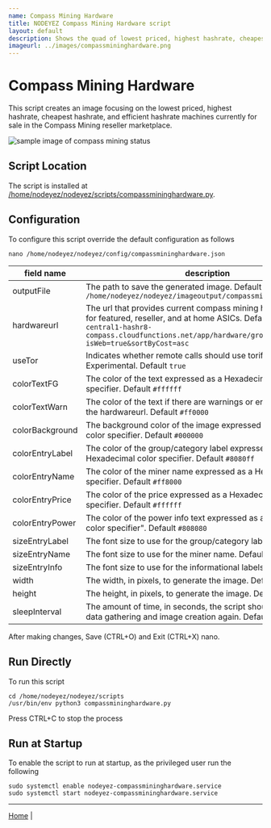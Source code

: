 ```yaml
---
name: Compass Mining Hardware
title: NODEYEZ Compass Mining Hardware script
layout: default
description: Shows the quad of lowest priced, highest hashrate, cheapest hashrate, and most efficient hashrate machines currently for sale in the Compass Mining reseller marketplace
imageurl: ../images/compassmininghardware.png
---
```


# Compass Mining Hardware

This script creates an image focusing on the lowest priced, highest hashrate,
cheapest hashrate, and efficient hashrate machines currently for sale in the
Compass Mining reseller marketplace.

![sample image of compass mining status](../images/compassmininghardware.png)

## Script Location

The script is installed at 
[/home/nodeyez/nodeyez/scripts/compassmininghardware.py](../scripts/compassmininghardware.py).

## Configuration

To configure this script override the default configuration as follows

```shell
nano /home/nodeyez/nodeyez/config/compassmininghardware.json
```

| field name | description |
| --- | --- |
| outputFile | The path to save the generated image. Default `/home/nodeyez/nodeyez/imageoutput/compassmininghardware.png` |
| hardwareurl | The url that provides current compass mining hardware prices for featured, reseller, and at home ASICs. Default `https://us-central1-hashr8-compass.cloudfunctions.net/app/hardware/group?isWeb=true&sortByCost=asc` |
| useTor | Indicates whether remote calls should use torify for privacy. Experimental. Default `true` |
| colorTextFG | The color of the text expressed as a Hexadecimal color specifier. Default `#ffffff` |
| colorTextWarn | The color of the text if there are warnings or errors accessing the hardwareurl. Default `#ff0000` |
| colorBackground | The background color of the image expressed as a hexadecimal color specifier. Default `#000000` |
| colorEntryLabel | The color of the group/category label expressed as a Hexadecimal color specifier. Default `#8080ff` |
| colorEntryName | The color of the miner name expressed as a Hexadecimal color specifier. Default `#ff8000` |
| colorEntryPrice | The color of the price expressed as a Hexadecimal color specifier. Default `#ffffff` |
| colorEntryPower | The color of the power info text expressed as a Hexadecimal color specifier". Default `#808080` |
| sizeEntryLabel | The font size to use for the group/category label. Default `20` |
| sizeEntryName | The font size to use for the miner name. Default `18` |
| sizeEntryInfo | The font size to use for the informational labels. Default `14` |
| width | The width, in pixels, to generate the image. Default `480` |
| height | The height, in pixels, to generate the image. Default `320` |
| sleepInterval | The amount of time, in seconds, the script should wait before data gathering and image creation again. Default `3600` |

After making changes, Save (CTRL+O) and Exit (CTRL+X) nano.

## Run Directly

To run this script

```shell
cd /home/nodeyez/nodeyez/scripts
/usr/bin/env python3 compassmininghardware.py
```

Press CTRL+C to stop the process


## Run at Startup

To enable the script to run at startup, as the privileged user run the following

```shell
sudo systemctl enable nodeyez-compassmininghardware.service
sudo systemctl start nodeyez-compassmininghardware.service
```


---

[Home](../) | 

